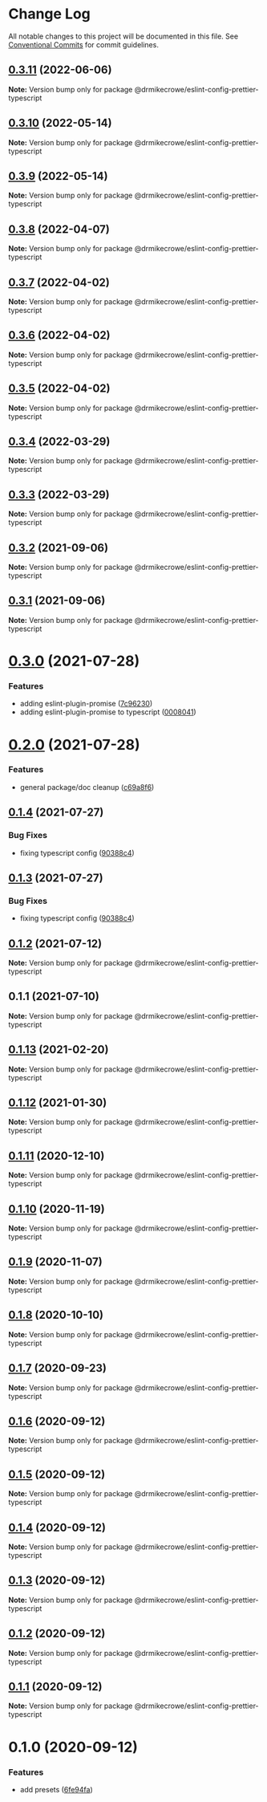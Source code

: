 # Change Log

All notable changes to this project will be documented in this file.
See [Conventional Commits](https://conventionalcommits.org) for commit guidelines.

## [0.3.11](https://github.com/drmikecrowe/configs/compare/@drmikecrowe/eslint-config-prettier-typescript@0.3.10...@drmikecrowe/eslint-config-prettier-typescript@0.3.11) (2022-06-06)

**Note:** Version bump only for package @drmikecrowe/eslint-config-prettier-typescript





## [0.3.10](https://github.com/drmikecrowe/configs/compare/@drmikecrowe/eslint-config-prettier-typescript@0.3.9...@drmikecrowe/eslint-config-prettier-typescript@0.3.10) (2022-05-14)

**Note:** Version bump only for package @drmikecrowe/eslint-config-prettier-typescript





## [0.3.9](https://github.com/drmikecrowe/configs/compare/@drmikecrowe/eslint-config-prettier-typescript@0.3.8...@drmikecrowe/eslint-config-prettier-typescript@0.3.9) (2022-05-14)

**Note:** Version bump only for package @drmikecrowe/eslint-config-prettier-typescript





## [0.3.8](https://github.com/drmikecrowe/configs/compare/@drmikecrowe/eslint-config-prettier-typescript@0.3.7...@drmikecrowe/eslint-config-prettier-typescript@0.3.8) (2022-04-07)

**Note:** Version bump only for package @drmikecrowe/eslint-config-prettier-typescript





## [0.3.7](https://github.com/drmikecrowe/configs/compare/@drmikecrowe/eslint-config-prettier-typescript@0.3.6...@drmikecrowe/eslint-config-prettier-typescript@0.3.7) (2022-04-02)

**Note:** Version bump only for package @drmikecrowe/eslint-config-prettier-typescript





## [0.3.6](https://github.com/drmikecrowe/configs/compare/@drmikecrowe/eslint-config-prettier-typescript@0.3.5...@drmikecrowe/eslint-config-prettier-typescript@0.3.6) (2022-04-02)

**Note:** Version bump only for package @drmikecrowe/eslint-config-prettier-typescript





## [0.3.5](https://github.com/drmikecrowe/configs/compare/@drmikecrowe/eslint-config-prettier-typescript@0.3.4...@drmikecrowe/eslint-config-prettier-typescript@0.3.5) (2022-04-02)

**Note:** Version bump only for package @drmikecrowe/eslint-config-prettier-typescript





## [0.3.4](https://github.com/drmikecrowe/configs/compare/@drmikecrowe/eslint-config-prettier-typescript@0.3.3...@drmikecrowe/eslint-config-prettier-typescript@0.3.4) (2022-03-29)

**Note:** Version bump only for package @drmikecrowe/eslint-config-prettier-typescript





## [0.3.3](https://github.com/drmikecrowe/configs/compare/@drmikecrowe/eslint-config-prettier-typescript@0.3.2...@drmikecrowe/eslint-config-prettier-typescript@0.3.3) (2022-03-29)

**Note:** Version bump only for package @drmikecrowe/eslint-config-prettier-typescript





## [0.3.2](https://github.com/drmikecrowe/configs/compare/@drmikecrowe/eslint-config-prettier-typescript@0.3.1...@drmikecrowe/eslint-config-prettier-typescript@0.3.2) (2021-09-06)

**Note:** Version bump only for package @drmikecrowe/eslint-config-prettier-typescript





## [0.3.1](https://github.com/drmikecrowe/configs/compare/@drmikecrowe/eslint-config-prettier-typescript@0.3.0...@drmikecrowe/eslint-config-prettier-typescript@0.3.1) (2021-09-06)

**Note:** Version bump only for package @drmikecrowe/eslint-config-prettier-typescript





# [0.3.0](https://github.com/drmikecrowe/configs/compare/@drmikecrowe/eslint-config-prettier-typescript@0.2.0...@drmikecrowe/eslint-config-prettier-typescript@0.3.0) (2021-07-28)


### Features

* adding eslint-plugin-promise ([7c96230](https://github.com/drmikecrowe/configs/commit/7c962303f0943493bdc0e0533aae2aa85fb79c2e))
* adding eslint-plugin-promise to typescript ([0008041](https://github.com/drmikecrowe/configs/commit/000804187fc90abc0789626758f4bfedf8e199d8))





# [0.2.0](https://github.com/drmikecrowe/configs/compare/@drmikecrowe/eslint-config-prettier-typescript@0.1.4...@drmikecrowe/eslint-config-prettier-typescript@0.2.0) (2021-07-28)


### Features

* general package/doc cleanup ([c69a8f6](https://github.com/drmikecrowe/configs/commit/c69a8f60a03531f44d7996955d48d522d9637427))





## [0.1.4](https://github.com/drmikecrowe/configs/compare/@drmikecrowe/eslint-config-prettier-typescript@0.1.2...@drmikecrowe/eslint-config-prettier-typescript@0.1.4) (2021-07-27)

### Bug Fixes

- fixing typescript config ([90388c4](https://github.com/drmikecrowe/configs/commit/90388c4a744ba11070f668e752123d549994c4fb))

## [0.1.3](https://github.com/drmikecrowe/configs/compare/@drmikecrowe/eslint-config-prettier-typescript@0.1.2...@drmikecrowe/eslint-config-prettier-typescript@0.1.3) (2021-07-27)

### Bug Fixes

- fixing typescript config ([90388c4](https://github.com/drmikecrowe/configs/commit/90388c4a744ba11070f668e752123d549994c4fb))

## [0.1.2](https://github.com/drmikecrowe/configs/compare/@drmikecrowe/eslint-config-prettier-typescript@0.1.1...@drmikecrowe/eslint-config-prettier-typescript@0.1.2) (2021-07-12)

**Note:** Version bump only for package @drmikecrowe/eslint-config-prettier-typescript

## 0.1.1 (2021-07-10)

**Note:** Version bump only for package @drmikecrowe/eslint-config-prettier-typescript

## [0.1.13](https://github.com/drmikecrowe/configs/compare/@drmikecrowe/eslint-config-prettier-typescript@0.1.12...@drmikecrowe/eslint-config-prettier-typescript@0.1.13) (2021-02-20)

**Note:** Version bump only for package @drmikecrowe/eslint-config-prettier-typescript

## [0.1.12](https://github.com/drmikecrowe/configs/compare/@drmikecrowe/eslint-config-prettier-typescript@0.1.11...@drmikecrowe/eslint-config-prettier-typescript@0.1.12) (2021-01-30)

**Note:** Version bump only for package @drmikecrowe/eslint-config-prettier-typescript

## [0.1.11](https://github.com/drmikecrowe/configs/compare/@drmikecrowe/eslint-config-prettier-typescript@0.1.10...@drmikecrowe/eslint-config-prettier-typescript@0.1.11) (2020-12-10)

**Note:** Version bump only for package @drmikecrowe/eslint-config-prettier-typescript

## [0.1.10](https://github.com/drmikecrowe/configs/compare/@drmikecrowe/eslint-config-prettier-typescript@0.1.9...@drmikecrowe/eslint-config-prettier-typescript@0.1.10) (2020-11-19)

**Note:** Version bump only for package @drmikecrowe/eslint-config-prettier-typescript

## [0.1.9](https://github.com/drmikecrowe/configs/compare/@drmikecrowe/eslint-config-prettier-typescript@0.1.8...@drmikecrowe/eslint-config-prettier-typescript@0.1.9) (2020-11-07)

**Note:** Version bump only for package @drmikecrowe/eslint-config-prettier-typescript

## [0.1.8](https://github.com/drmikecrowe/configs/compare/@drmikecrowe/eslint-config-prettier-typescript@0.1.7...@drmikecrowe/eslint-config-prettier-typescript@0.1.8) (2020-10-10)

**Note:** Version bump only for package @drmikecrowe/eslint-config-prettier-typescript

## [0.1.7](https://github.com/drmikecrowe/configs/compare/@drmikecrowe/eslint-config-prettier-typescript@0.1.6...@drmikecrowe/eslint-config-prettier-typescript@0.1.7) (2020-09-23)

**Note:** Version bump only for package @drmikecrowe/eslint-config-prettier-typescript

## [0.1.6](https://github.com/drmikecrowe/configs/compare/@drmikecrowe/eslint-config-prettier-typescript@0.1.5...@drmikecrowe/eslint-config-prettier-typescript@0.1.6) (2020-09-12)

**Note:** Version bump only for package @drmikecrowe/eslint-config-prettier-typescript

## [0.1.5](https://github.com/drmikecrowe/configs/compare/@drmikecrowe/eslint-config-prettier-typescript@0.1.4...@drmikecrowe/eslint-config-prettier-typescript@0.1.5) (2020-09-12)

**Note:** Version bump only for package @drmikecrowe/eslint-config-prettier-typescript

## [0.1.4](https://github.com/drmikecrowe/configs/compare/@drmikecrowe/eslint-config-prettier-typescript@0.1.3...@drmikecrowe/eslint-config-prettier-typescript@0.1.4) (2020-09-12)

**Note:** Version bump only for package @drmikecrowe/eslint-config-prettier-typescript

## [0.1.3](https://github.com/drmikecrowe/configs/compare/@drmikecrowe/eslint-config-prettier-typescript@0.1.2...@drmikecrowe/eslint-config-prettier-typescript@0.1.3) (2020-09-12)

**Note:** Version bump only for package @drmikecrowe/eslint-config-prettier-typescript

## [0.1.2](https://github.com/drmikecrowe/configs/compare/@drmikecrowe/eslint-config-prettier-typescript@0.1.1...@drmikecrowe/eslint-config-prettier-typescript@0.1.2) (2020-09-12)

**Note:** Version bump only for package @drmikecrowe/eslint-config-prettier-typescript

## [0.1.1](https://github.com/drmikecrowe/configs/compare/@drmikecrowe/eslint-config-prettier-typescript@0.1.0...@drmikecrowe/eslint-config-prettier-typescript@0.1.1) (2020-09-12)

**Note:** Version bump only for package @drmikecrowe/eslint-config-prettier-typescript

# 0.1.0 (2020-09-12)

### Features

- add presets ([6fe94fa](https://github.com/drmikecrowe/configs/commit/6fe94fae4ed9d80b18833c9e5a3f51f710ebda43))
